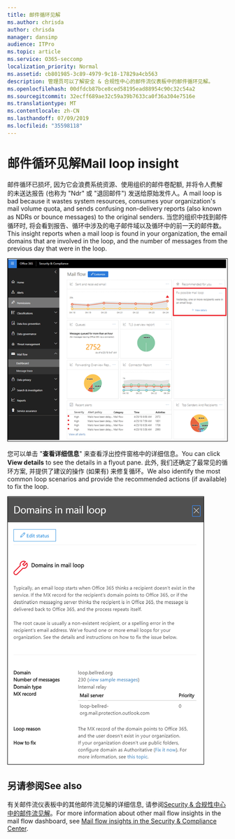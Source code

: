 ```yaml
---
title: 邮件循环见解
ms.author: chrisda
author: chrisda
manager: dansimp
audience: ITPro
ms.topic: article
ms.service: O365-seccomp
localization_priority: Normal
ms.assetid: cb801985-3c89-4979-9c18-17829a4cb563
description: 管理员可以了解安全 & 合规性中心的邮件流仪表板中的邮件循环见解。
ms.openlocfilehash: 00dfdcb87bce8ced58195ead88954c90c32c54a2
ms.sourcegitcommit: 32ecff689ae32c59a39b7633ca0f36a304e7516e
ms.translationtype: MT
ms.contentlocale: zh-CN
ms.lasthandoff: 07/09/2019
ms.locfileid: "35598118"
---
```

# <a name="mail-loop-insight"></a><span data-ttu-id="78989-103">邮件循环见解</span><span class="sxs-lookup"><span data-stu-id="78989-103">Mail loop insight</span></span>

<span data-ttu-id="78989-104">邮件循环已损坏, 因为它会浪费系统资源、使用组织的邮件卷配额, 并将令人费解的未送达报告 (也称为 "Ndr" 或 "退回邮件") 发送给原始发件人。</span><span class="sxs-lookup"><span data-stu-id="78989-104">A mail loop is bad because it wastes system resources, consumes your organization's mail volume quota, and sends confusing non-delivery reports (also known as NDRs or bounce messages) to the original senders.</span></span> <span data-ttu-id="78989-105">当您的组织中找到邮件循环时, 将会看到报告、循环中涉及的电子邮件域以及循环中的前一天的邮件数。</span><span class="sxs-lookup"><span data-stu-id="78989-105">This insight reports when a mail loop is found in your organization, the email domains that are involved in the loop, and the number of messages from the previous day that were in the loop.</span></span>

![安全 & 合规中心中的邮件流仪表板中的邮件循环洞察力](media/c3f707cb-4c89-4e88-989c-81ce1d1d6b99.png)

<span data-ttu-id="78989-107">您可以单击 "**查看详细信息**" 来查看浮出控件窗格中的详细信息。</span><span class="sxs-lookup"><span data-stu-id="78989-107">You can click **View details** to see the details in a flyout pane.</span></span> <span data-ttu-id="78989-108">此外, 我们还确定了最常见的循环方案, 并提供了建议的操作 (如果有) 来修复循环。</span><span class="sxs-lookup"><span data-stu-id="78989-108">We also identify the most common loop scenarios and provide the recommended actions (if available) to fix the loop.</span></span>

![在邮件流仪表板中单击 "查看详细信息" 中的 "查看详细信息" 后的浮出控件窗格](media/f7e21300-c62f-41ec-853f-4a2775cd8aa7.png)

## <a name="see-also"></a><span data-ttu-id="78989-110">另请参阅</span><span class="sxs-lookup"><span data-stu-id="78989-110">See also</span></span>

<span data-ttu-id="78989-111">有关邮件流仪表板中的其他邮件流见解的详细信息, 请参阅[Security & 合规性中心中的邮件流见解](mail-flow-insights.md)。</span><span class="sxs-lookup"><span data-stu-id="78989-111">For more information about other mail flow insights in the mail flow dashboard, see [Mail flow insights in the Security & Compliance Center](mail-flow-insights.md).</span></span>
